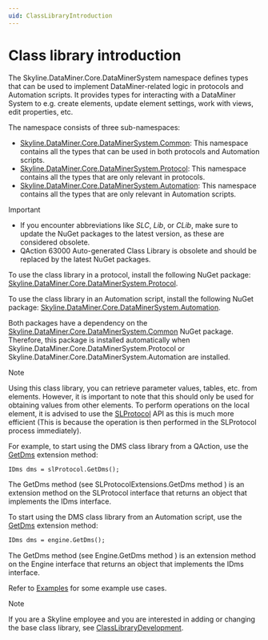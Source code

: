 ```yaml
---
uid: ClassLibraryIntroduction
---
```


# Class library introduction

The Skyline.DataMiner.Core.DataMinerSystem namespace defines types that can be used to implement DataMiner-related logic in protocols and Automation scripts. It provides types for interacting with a DataMiner System to e.g. create elements, update element settings, work with views, edit properties, etc.

The namespace consists of three sub-namespaces:

- [Skyline.DataMiner.Core.DataMinerSystem.Common](xref:Skyline.DataMiner.Core.DataMinerSystem.Common): This namespace contains all the types that can be used in both protocols and Automation scripts.
- [Skyline.DataMiner.Core.DataMinerSystem.Protocol](xref:Skyline.DataMiner.Core.DataMinerSystem.Protocol): This namespace contains all the types that are only relevant in protocols.
- [Skyline.DataMiner.Core.DataMinerSystem.Automation](xref:Skyline.DataMiner.Core.DataMinerSystem.Protocol): This namespace contains all the types that are only relevant in Automation scripts.

> [!IMPORTANT]
>
> - If you encounter abbreviations like *SLC*, *Lib*, or *CLib*, make sure to update the NuGet packages to the latest version, as these are considered obsolete.
> - QAction 63000 Auto-generated Class Library is obsolete and should be replaced by the latest NuGet packages.

To use the class library in a protocol, install the following NuGet package: [Skyline.DataMiner.Core.DataMinerSystem.Protocol](https://www.nuget.org/packages/Skyline.DataMiner.Core.DataMinerSystem.Protocol).

To use the class library in an Automation script, install the following NuGet package: [Skyline.DataMiner.Core.DataMinerSystem.Automation](https://www.nuget.org/packages/Skyline.DataMiner.Core.DataMinerSystem.Automation).

Both packages have a dependency on the [Skyline.DataMiner.Core.DataMinerSystem.Common](https://www.nuget.org/packages/Skyline.DataMiner.Core.DataMinerSystem.Common) NuGet package. Therefore, this package is installed automatically when Skyline.DataMiner.Core.DataMinerSystem.Protocol or Skyline.DataMiner.Core.DataMinerSystem.Automation are installed.

> [!NOTE]
> Using this class library, you can retrieve parameter values, tables, etc. from elements. However, it is important to note that this should only be used for obtaining values from other elements. To perform operations on the local element, it is advised to use the [SLProtocol](xref:Skyline.DataMiner.Scripting.SLProtocol) API as this is much more efficient (This is because the operation is then performed in the SLProtocol process immediately).

For example, to start using the DMS class library from a QAction, use the [GetDms](xref:Skyline.DataMiner.Core.DataMinerSystem.Protocol.SlProtocolExtensions.GetDms(Skyline.DataMiner.Scripting.SLProtocol)) extension method:

```xml
IDms dms = slProtocol.GetDms();
```

The GetDms method (see SLProtocolExtensions.GetDms method ) is an extension method on the SLProtocol interface that returns an object that implements the IDms interface.

To start using the DMS class library from an Automation script, use the [GetDms](xref:Skyline.DataMiner.Core.DataMinerSystem.Automation.EngineExtensions.GetDms) extension method:

```xml
IDms dms = engine.GetDms();
```

The GetDms method (see Engine.GetDms method ) is an extension method on the Engine interface that returns an object that implements the IDms interface.


Refer to [Examples](xref:ClassLibraryExamples) for some example use cases.

> [!NOTE]
> If you are a Skyline employee and you are interested in adding or changing the base class library, see [ClassLibraryDevelopment](xref:ClassLibraryDevelopment).
